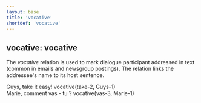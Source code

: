 ```yaml
---
layout: base
title: 'vocative'
shortdef: 'vocative'
---
```


## vocative: vocative

The *vocative* relation is used to mark dialogue participant addressed in text (common in emails and newsgroup postings). The relation links the addressee's name to its host sentence.

<div class="sd-parse">
Guys, take it easy!
vocative(take-2, Guys-1)
</div>

<div class="sd-parse">
Marie, comment vas - tu ?
vocative(vas-3, Marie-1)
</div>

